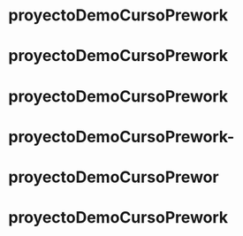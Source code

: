 # proyectoDemoCursoPrework
# proyectoDemoCursoPrework
# proyectoDemoCursoPrework
# proyectoDemoCursoPrework-
# proyectoDemoCursoPrewor
# proyectoDemoCursoPrework
